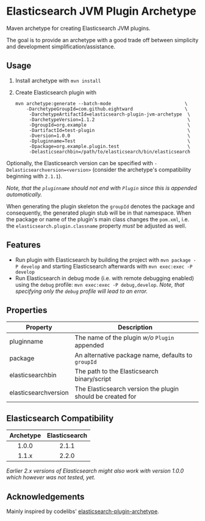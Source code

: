 
Elasticsearch JVM Plugin Archetype
==================================

Maven archetype for creating Elasticsearch JVM plugins.

The goal is to provide an archetype with a good trade off between simplicity
and development simplification/assistance.


Usage
-----

1.	Install archetype with `mvn install`
2.	Create Elasticsearch plugin with

	```
	mvn archetype:generate --batch-mode                           \
	    -DarchetypeGroupId=com.github.eightward                   \
		 -DarchetypeArtifactId=elasticsearch-plugin-jvm-archetype  \
		 -DarchetypeVersion=1.1.2                                  \
		 -DgroupId=org.example                                     \
		 -DartifactId=test-plugin                                  \
		 -Dversion=1.0.0                                           \
		 -Dpluginname=Test                                         \
		 -Dpackage=org.example.plugin.test                         \
		 -Delasticsearchbin=/path/to/elasticsearch/bin/elasticsearch
	```

Optionally, the Elasticsearch version can be specified with
`-Delasticsearchversion=<version>` (consider the archetype's compatibility
beginning with `2.1.1`).

*Note, that the `pluginname` should not end with `Plugin` since this is
appended automatically.*

When generating the plugin skeleton the `groupId` denotes the package and
consequently, the generated plugin stub will be in that namespace. When the
package or name of the plugin's main class changes the `pom.xml`, i.e. the
`elasticsearch.plugin.classname` property *must* be adjusted as well.


Features
--------

*	Run plugin with Elasticsearch by building the project with `mvn package -P develop`
	and starting Elasticsearch afterwards with `mvn exec:exec -P develop`
*	Run Elasticsearch in debug mode (i.e. with remote debugging enabled) using
	the `debug` profile: `mvn exec:exec -P debug,develop`. *Note, that specifying
	only the `debug` profile will lead to an error.*


Properties
----------

| Property             | Description                                                |
|----------------------|------------------------------------------------------------|
| pluginname           | The name of the plugin *w/o* `Plugin` appended             |
| package              | An alternative package name, defaults to `groupId`         |
| elasticsearchbin     | The path to the Elasticsearch binary/script                |
| elasticsearchversion | The Elasticsearch version the plugin should be created for |


Elasticsearch Compatibility
---------------------------

| Archetype | Elasticsearch |
|:---------:|:-------------:|
| 1.0.0     | 2.1.1         |
| 1.1.x     | 2.2.0         |

*Earlier 2.x versions of Elasticsearch might also work with version 1.0.0
which however was not tested, yet.*


Acknowledgements
----------------

Mainly inspired by codelibs' [elasticsearch-plugin-archetype](https://github.com/codelibs/elasticsearch-plugin-archetype).

